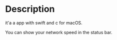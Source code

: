# Description

it'a a app with swift and c for macOS.

You can show your network speed in the status bar.